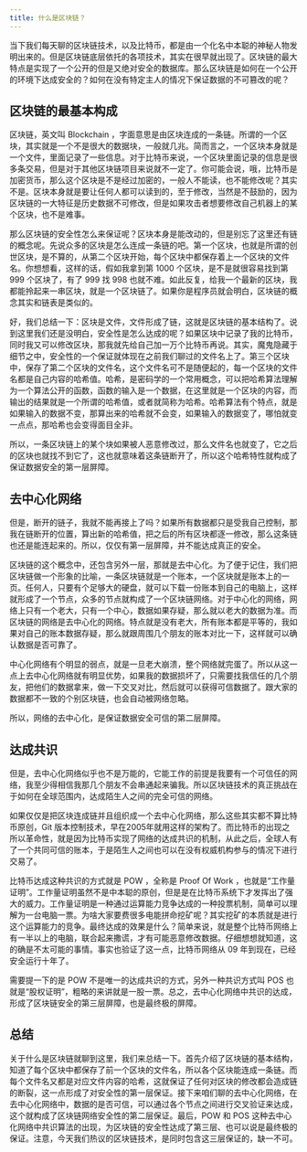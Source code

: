 ```yaml
---
title: 什么是区块链？
---
```


当下我们每天聊的区块链技术，以及比特币，都是由一个化名中本聪的神秘人物发明出来的。但是区块链底层依托的各项技术，其实在很早就出现了。区块链的最大特点是实现了一个公开的但是又绝对安全的数据库。那么区块链是如何在一个公开的环境下达成安全的？如何在没有特定主人的情况下保证数据的不可篡改的呢？

## 区块链的最基本构成

区块链，英文叫 Blockchain ，字面意思是由区块连成的一条链。所谓的一个区块，其实就是一个不是很大的数据块，一般就几兆。简而言之，一个区块本身就是一个文件，里面记录了一些信息。对于比特币来说，一个区块里面记录的信息是很多条交易，但是对于其他区块链项目来说就不一定了。你可能会说，哦，比特币是加密货币，那么这个区块是不是经过加密的，一般人不能读，也不能修改呢？其实不是。区块本身就是要让任何人都可以读到的，至于修改，当然是不鼓励的，因为区块链的一大特征是历史数据不可修改，但是如果攻击者想要修改自己机器上的某个区块，也不是难事。

那么区块链的安全性怎么来保证呢？区块本身是能改动的，但是别忘了这里还有链的概念呢。先说众多的区块是怎么连成一条链的吧。第一个区块，也就是所谓的创世区块，是不算的，从第二个区块开始，每个区块中都保存着上一个区块的文件名。你想想看，这样的话，假如我拿到第 1000 个区块，是不是就很容易找到第 999 个区块了，有了 999 找 998 也就不难。如此反复，给我一个最新的区块，我都能拎起来一串区块，就是一个区块链了。如果你是程序员就会明白，区块链的概念其实和链表是类似的。

好，我们总结一下：区块是文件，文件形成了链，这就是区块链的基本结构了。说到这里我们还是没明白，安全性是怎么达成的呢？如果区块中记录了我的比特币，同时我又可以修改区块，那我就先给自己加一万个比特币再说。其实，魔鬼隐藏于细节之中，安全性的一个保证就体现在之前我们聊过的文件名上了。第三个区块中，保存了第二个区块的文件名，这个文件名可不是随便起的，每一个区块的文件名都是自己内容的哈希值。哈希，是密码学的一个常用概念，可以把哈希算法理解为一个算法公开的函数，函数的输入是一个数据，在这里就是一个区块的内容，而输出的结果就是一个所谓的哈希值，或者就简称为哈希。哈希算法有个特点，就是如果输入的数据不变，那算出来的哈希就不会变，如果输入的数据变了，哪怕就变一点点，那哈希也会变得面目全非。

所以，一条区块链上的某个块如果被人恶意修改过，那么文件名也就变了，它之后的区块也就找不到它了，这也就意味着这条链断开了，所以这个哈希特性就构成了保证数据安全的第一层屏障。

## 去中心化网络

但是，断开的链子，我就不能再接上了吗？如果所有数据都只是受我自己控制，那我在链断开的位置，算出新的哈希值，把之后的所有区块都逐一修改，那么这条链也还是能连起来的。所以，仅仅有第一层屏障，并不能达成真正的安全。

区块链的这个概念中，还包含另外一层，那就是去中心化。为了便于记住，我们把区块链做一个形象的比喻，一条区块链就是一个账本，一个区块就是账本上的一页。任何人，只要有个足够大的硬盘，就可以下载一份账本到自己的电脑上，这样就形成了一个节点，众多的节点就构成了一个区块链网络。对于中心化的网络，网络上只有一个老大，只有一个中心，数据如果存疑，那么就以老大的数据为准。而区块链的网络是去中心化的网络。特点就是没有老大，所有账本都是平等的，我如果对自己的账本数据存疑，那么就跟周围几个朋友的账本对比一下，这样就可以确认数据是否可靠了。

中心化网络有个明显的弱点，就是一旦老大崩溃，整个网络就完蛋了。所以从这一点上去中心化网络就有明显优势，如果我的数据损坏了，只需要找我信任的几个朋友，把他们的数据拿来，做一下交叉对比，然后就可以获得可信数据了。跟大家的数据都不一致的个别区块链，也会自动被网络忽略。

所以，网络的去中心化，是保证数据安全可信的第二层屏障。

## 达成共识

但是，去中心化网络似乎也不是万能的，它能工作的前提是我要有一个可信任的网络，我至少得相信我那几个朋友不会串通起来骗我。所以区块链技术的真正挑战在于如何在全球范围内，达成陌生人之间的完全可信的网络。

如果仅仅是把区块连成链并且组织成一个去中心化网络，那么这些其实都不算比特币原创，Git 版本控制技术，早在2005年就用这样的架构了。而比特币的出现之所以革命性，就是因为比特币实现了网络的达成共识的机制，从此之后，全球人有了一个共同可信的账本，于是陌生人之间也可以在没有权威机构参与的情况下进行交易了。

比特币达成这种共识的方式就是 POW ，全称是 Proof Of Work ，也就是“工作量证明”。工作量证明虽然不是中本聪的原创，但是是在比特币系统下才发挥出了强大的威力。工作量证明是一种通过运算能力竞争达成的一种投票机制，简单可以理解为一台电脑一票。为啥大家要费很多电能拼命挖矿呢？其实挖矿的本质就是进行这个运算能力的竞争。最终达成的效果是什么？简单来说，就是整个比特币网络上有一半以上的电脑，联合起来撒谎，才有可能恶意修改数据。仔细想想就知道，这的确是不太可能的事情。事实也验证了这一点，比特币网络从 09 年到现在，已经安全运行十年了。

需要提一下的是 POW 不是唯一的达成共识的方式，另外一种共识方式叫 POS 也就是“股权证明”，粗略的来讲就是一股一票。总之，去中心化网络中共识的达成，形成了区块链安全的第三层屏障，也是最终极的屏障。

## 总结

关于什么是区块链就聊到这里，我们来总结一下。首先介绍了区块链的基本结构，知道了每个区块中都保存了前一个区块的文件名，所以各个区块能连成一条链。而每个文件名又都是对应文件内容的哈希，这就保证了任何对区块的修改都会造成链的断裂，这一点形成了对安全性的第一层保证。接下来咱们聊的去中心化网络，在去中心化网络中，数据的是否可信，可以通过各个节点之间进行交叉验证来达成，这个就构成了区块链网络安全性的第二层保证。最后，POW 和 POS 这种去中心化网络中共识算法的出现，为区块链的安全性达成了第三层、也可以说是最终极的保证。注意，今天我们热议的区块链技术，是同时包含这三层保证的，缺一不可。
